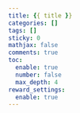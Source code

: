 ```yaml
---
title: {{ title }}
categories: []
tags: []
sticky: 0
mathjax: false
comments: true
toc:
  enable: true
  number: false
  max_depth: 4
reward_settings:
  enable: true
---
```

